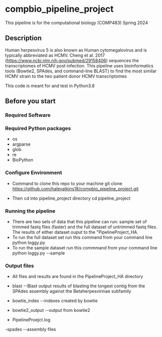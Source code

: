 # compbio_pipeline_project
This pipeline is for the computational biology (COMP483) Spring 2024

## Description 
Human herpesvirus 5 is also known as Human cytomegalovirus and is typically abbreviated as HCMV. Cheng et al. 2017 (https://www.ncbi.nlm.nih.gov/pubmed/29158406) sequences the transcriptomes of HCMV post infection. This pipeline uses bioinformatics tools (Bowtie2, SPAdes, and command-line BLAST) to find the most similar HCMV strain to the two patient donor HCMV transcriptomes

This code is meant for and test in Python3.8


## Before you start

### Required Software


### Required Python packages
- os
- argparse
- glob
- re
- BioPython

###  Configure Environment 

- Command to clone this repo to your machine 
git clone https://github.com/haleyatkins18/compbio_pipeline_project.git

- Then cd into pipeline_project directory 
cd pipeline_project

### Running the pipeline

- There are two sets of data that this pipeline can run: sample set of trimmed fastq files (faster) and the full dataset of untrimmed fastq files. The results of either dataset ouput to the "PipelineProject_HA.
- To run the full dataset set run this command from your command line 
python loggy.py
- To run the sample dataset run this commmand from your command line
python loggy.py --sample

### Output files 
- All files and results are found in the PipelineProject_HA directory
- blast
--Blast output results of blasting the longest contig from the SPAdes assembly against the Betaherpesvirinae subfamily

- bowtie_index 
--indexes created by bowtie

- bowtie2_output 
--output from bowtie2

- PipelineProejct.log

-spades
--assembly files 
